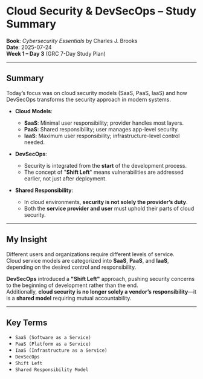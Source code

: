 #  Cloud Security & DevSecOps – Study Summary  
**Book**: *Cybersecurity Essentials* by Charles J. Brooks  
**Date**: 2025-07-24  
**Week 1 – Day 3** (GRC 7-Day Study Plan)

---

##  Summary

Today’s focus was on cloud security models (SaaS, PaaS, IaaS) and how DevSecOps transforms the security approach in modern systems.

- **Cloud Models**:
  - **SaaS**: Minimal user responsibility; provider handles most layers.
  - **PaaS**: Shared responsibility; user manages app-level security.
  - **IaaS**: Maximum user responsibility; infrastructure-level control needed.
  
- **DevSecOps**:
  - Security is integrated from the **start** of the development process.
  - The concept of "**Shift Left**" means vulnerabilities are addressed earlier, not just after deployment.

- **Shared Responsibility**:
  - In cloud environments, **security is not solely the provider’s duty**.
  - Both the **service provider and user** must uphold their parts of cloud security.

---

##  My Insight

Different users and organizations require different levels of service.  
Cloud service models are categorized into **SaaS**, **PaaS**, and **IaaS**, depending on the desired control and responsibility.  

**DevSecOps** introduced a **"Shift Left"** approach, pushing security concerns to the beginning of development rather than the end.  
Additionally, **cloud security is no longer solely a vendor’s responsibility**—it is a **shared model** requiring mutual accountability.

---

##  Key Terms

- `SaaS (Software as a Service)`  
- `PaaS (Platform as a Service)`  
- `IaaS (Infrastructure as a Service)`  
- `DevSecOps`  
- `Shift Left`  
- `Shared Responsibility Model`
